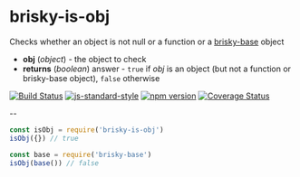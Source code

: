 # brisky-is-obj
Checks whether an object is not null or a function or a [brisky-base](https://www.npmjs.com/package/brisky-base) object
- **obj** (*object*) - the object to check
- **returns** (*boolean*) answer - `true` if *obj* is an object (but not a function or brisky-base object), `false` otherwise

[![Build Status](https://travis-ci.org/vigour-io/is-obj.svg?branch=master)](https://travis-ci.org/vigour-io/brisky-is-obj)
[![js-standard-style](https://img.shields.io/badge/code%20style-standard-brightgreen.svg)](http://standardjs.com/)
[![npm version](https://badge.fury.io/js/brisky-is-obj.svg)](https://badge.fury.io/js/brisky-is-obj)
[![Coverage Status](https://coveralls.io/repos/github/vigour-io/is-obj/badge.svg?branch=master)](https://coveralls.io/github/vigour-io/is-obj?branch=master)

--

```javascript
const isObj = require('brisky-is-obj')
isObj({}) // true

const base = require('brisky-base')
isObj(base()) // false
```
